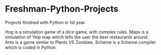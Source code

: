 # Freshman-Python-Projects
Projects finished with Python in 1st year.

Hog is a simulation game of a dice game, with complex rules. 
Maps is a simulation of Yelp map which tells the user the best restaurants around. 
Ants is a game similar to Plants VS Zombies. 
Scheme is a Scheme compiler which is coded in Python. 
